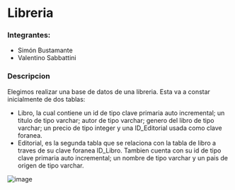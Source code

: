 # Libreria

### Integrantes: 
+ Simón Bustamante
+ Valentino Sabbattini

### Descripcion
Elegimos realizar una base de datos de una libreria. Esta va a constar inicialmente de dos tablas: 
- Libro, la cual contiene un id de tipo clave primaria auto incremental; un titulo de tipo varchar; autor de tipo varchar; genero del libro de tipo varchar; un precio de tipo integer y una ID_Editorial usada como clave foranea. 
- Editorial, es la segunda tabla que se relaciona con la tabla de libro a traves de su clave foranea ID_Libro. Tambien cuenta con su id de tipo clave primaria auto incremental; un nombre de tipo varchar y un pais de origen de tipo varchar.

![image](https://github.com/user-attachments/assets/c0122dbb-8524-4677-86b3-76f05fa1a35e)


